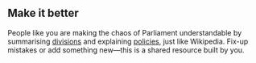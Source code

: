## Make it better

People like you are making the chaos of Parliament understandable by summarising [divisions](<%= divisions_path %>) and explaining [policies](<%= policies_path %>), just like Wikipedia. Fix-up mistakes or add something new—this is a shared resource built by you.
